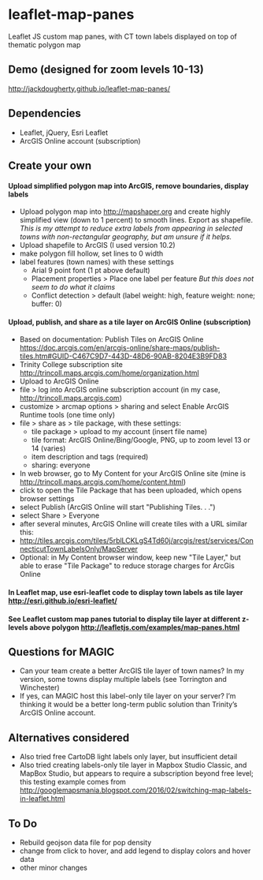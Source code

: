 # leaflet-map-panes
Leaflet JS custom map panes, with CT town labels displayed on top of thematic polygon map

## Demo (designed for zoom levels 10-13)
http://jackdougherty.github.io/leaflet-map-panes/

## Dependencies
- Leaflet, jQuery, Esri Leaflet
- ArcGIS Online account (subscription)

## Create your own

#### Upload simplified polygon map into ArcGIS, remove boundaries, display labels
- Upload polygon map into http://mapshaper.org and create highly simplified view (down to 1 percent) to smooth lines. Export as shapefile. *This is my attempt to reduce extra labels from appearing in selected towns with non-rectangular geography, but am unsure if it helps.*
- Upload shapefile to ArcGIS (I used version 10.2)
- make polygon fill hollow, set lines to 0 width
- label features (town names) with these settings
  - Arial 9 point font (1 pt above default)
  - Placement properties > Place one label per feature *But this does not seem to do what it claims*
  - Conflict detection > default (label weight: high, feature weight: none; buffer: 0)

#### Upload, publish, and share as a tile layer on ArcGIS Online (subscription)
- Based on documentation: Publish Tiles on ArcGIS Online https://doc.arcgis.com/en/arcgis-online/share-maps/publish-tiles.htm#GUID-C467C9D7-443D-48D6-90AB-8204E3B9FD83
- Trinity College subscription site http://trincoll.maps.arcgis.com/home/organization.html
- Upload to ArcGIS Online
- file > log into ArcGIS online subscription account (in my case, http://trincoll.maps.arcgis.com)
- customize > arcmap options > sharing and select Enable ArcGIS Runtime tools (one time only)
- file > share as > tile package, with these settings:
  - tile package > upload to my account (insert file name)
  - tile format: ArcGIS Online/Bing/Google, PNG, up to zoom level 13 or 14 (varies)
  - item description and tags (required)
  - sharing: everyone
- In web browser, go to My Content for your ArcGIS Online site (mine is http://trincoll.maps.arcgis.com/home/content.html)
- click to open the Tile Package that has been uploaded, which opens browser settings
- select Publish (ArcGIS Online will start "Publishing Tiles. . .")
- select Share > Everyone
- after several minutes, ArcGIS Online will create tiles with a URL similar this:
- http://tiles.arcgis.com/tiles/5rblLCKLgS4Td60j/arcgis/rest/services/ConnecticutTownLabelsOnly/MapServer
- Optional: in My Content browser window, keep new "Tile Layer," but able to erase "Tile Package" to reduce storage charges for ArcGis Online

#### In Leaflet map, use esri-leaflet code to display town labels as tile layer http://esri.github.io/esri-leaflet/

#### See Leaflet custom map panes tutorial to display tile layer at different z-levels above polygon http://leafletjs.com/examples/map-panes.html

## Questions for MAGIC
- Can your team create a better ArcGIS tile layer of town names? In my version, some towns display multiple labels (see Torrington and Winchester)
- If yes, can MAGIC host this label-only tile layer on your server? I’m thinking it would be a better long-term public solution than Trinity’s ArcGIS Online account.

## Alternatives considered
- Also tried free CartoDB light labels only layer, but insufficient detail
- Also tried creating labels-only tile layer in Mapbox Studio Classic, and MapBox Studio, but appears to require a subscription beyond free level; this testing example comes from http://googlemapsmania.blogspot.com/2016/02/switching-map-labels-in-leaflet.html

## To Do
- Rebuild geojson data file for pop density
- change from click to hover, and add legend to display colors and hover data
- other minor changes

